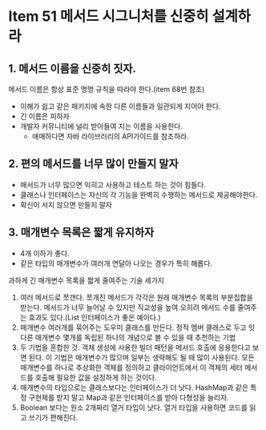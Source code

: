 # Item 51 메서드 시그니처를 신중히 설계하라

## 1. 메서드 이름을 신중히 짓자.

메서드 이름은 항상 표준 명명 규칙을 따라야 한다.(item 68번 참조) 

- 이해가 쉽고 같은 패키지에 속한 다른 이름들과 일관되게 지어야 한다.
- 긴 이름은 피하자
- 개발자 커뮤니티에 널리 받아들여 지는 이름을 사용한다.
  - 애매하다면 자바 라이브러리의 API가이드를 참조하라.

## 2. 편의 메서드를 너무 많이 만들지 말자

- 매서드가 너무 많으면 익히고 사용하고 테스트 하는 것이 힘들다.
- 클래스나 인터페이스는 자신의 각 기능을 완벽히 수행하는 메서드로 제공해야한다.
- 확신이 서지 않으면 만들지 말자

## 3. 매개변수 목록은 짧게 유지하자

- 4개 이하가 좋다.
- 같은 타입의 매개변수가 여러개 연달아 나오는 경우가 특히 해롭다.

과하게 긴 매개변수 목록을 짧게 줄여주는 기술 세가지

1. 여러 메서드로 쪼갠다. 쪼개진 메서드가 각각은 원래 매개변수 목록의 부분집합을 받는다.
   메서드가 너무 늘어날 수 있지만 직교성을 높여 오히려 메서드 수를 줄여주는 효과도 있다.(List 인터페이스가 좋은 예이다.)
2. 매개변수 여러개를 묶어주는 도우미 클래스를 만든다.
   정적 멤버 클래스로 두고 잇다른 매개변수 몇개를 독립된 하나의 개념으로 볼 수 있을 때 추천하는 기법
3. 두 기법을 혼합한 것. 객체 생성에 사용한 빌더 패턴을 메서드 호출에 응용한다고 보면 된다.
   이 기법은 매개변수가 많으며 일부는 생략해도 될 때 많이 사용된다.
   모든 매개변수를 하나로 추상화한 객체를 정의하고 클라이언트에서 이 객체의 세터 메서드를 호출해 필요한 값을 설정하게 하는 것이다.
4. 매개변수의 타입으로는 클래스보다는 인터페이스가 더 낫다.
   HashMap과 같은 특정 구현체를 받지 말고 Map과 같은 인터페이스를 받아 다형성을 늘리자. 
5. Boolean 보다는 원소 2개짜리 열거 타입이 낫다. 열거 타입을 사용하면 코드를 읽고 쓰기가 편해진다.